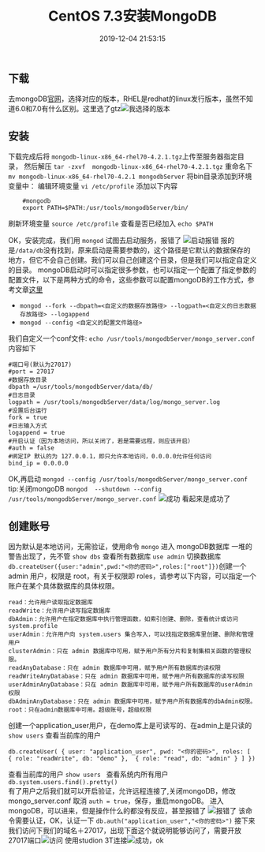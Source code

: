 ﻿---
title: CentOS  7.3安装MongoDB
date: 2019-12-04 21:53:15
index_img: https://i.loli.net/2019/12/04/BfmYrzd4xu1SK6h.jpg
banner_img: https://i.loli.net/2019/12/04/BfmYrzd4xu1SK6h.jpg
tags:
- Linux 
- mongoDB
---
## 下载
去mongoDB[官网](https://www.mongodb.com/download-center/community)，选择对应的版本，RHEL是redhat的linux发行版本，虽然不知道6.0和7.0有什么区别。这里选了gtz![我选择的版本](https://img-blog.csdnimg.cn/20191113114451281.png?x-oss-process=image/watermark,type_ZmFuZ3poZW5naGVpdGk,shadow_10,text_aHR0cHM6Ly9ibG9nLmNzZG4ubmV0L1RpbWVMZW5ndGhGb3JtYXQ=,size_16,color_FFFFFF,t_70)
## 安装
下载完成后将 `mongodb-linux-x86_64-rhel70-4.2.1.tgz`上传至服务器指定目录，
然后解压 `tar -zxvf  mongodb-linux-x86_64-rhel70-4.2.1.tgz`
重命名下 `mv mongodb-linux-x86_64-rhel70-4.2.1 mongodbServer`
将bin目录添加到环境变量中：
编辑环境变量 `vi /etc/profile`
添加以下内容
```shell
    #mongodb
    export PATH=$PATH:/usr/tools/mongodbServer/bin/
```
刷新环境变量 `source /etc/profile`
查看是否已经加入 `echo $PATH`

OK，安装完成，我们用 `mongod` 试图去启动服务，报错了
![启动报错](https://img-blog.csdnimg.cn/20191113122425930.png?x-oss-process=image/watermark,type_ZmFuZ3poZW5naGVpdGk,shadow_10,text_aHR0cHM6Ly9ibG9nLmNzZG4ubmV0L1RpbWVMZW5ndGhGb3JtYXQ=,size_16,color_FFFFFF,t_70)
报的是`/data/db`没有找到，原来启动是需要参数的，这个路径是它默认的数据保存的地方，但它不会自己创建。我们可以自己创建这个目录，但是我们可以指定自定义的目录。
mongoDB启动时可以指定很多参数，也可以指定一个配置了指定参数的配置文件，以下是两种方式的命令，这些参数可以配置mongoDB的工作方式，参考文章[这里](https://www.cnblogs.com/seasonzone/p/9359425.html)

- `mongod --fork --dbpath=<自定义的数据存放路径> --logpath=<自定义的日志数据存放路径> --logappend` 
- `mongod --config <自定义的配置文件路径>`

我们自定义一个conf文件:
`echo /usr/tools/mongodbServer/mongo_server.conf`
内容如下
```
#端口号(默认为27017)
#port = 27017
#数据存放目录
dbpath =/usr/tools/mongodbServer/data/db/
#日志目录
logpath = /usr/tools/mongodbServer/data/log/mongo_server.log
#设置后台运行
fork = true
#日志输入方式
logappend = true
#开启认证（因为本地访问，所以关闭了，若是需要远程，则应该开启）
#auth = false
#绑定IP 默认的为 127.0.0.1，即只允许本地访问，0.0.0.0允许任何访问
bind_ip = 0.0.0.0 
```
OK,再启动  `mongod --config /usr/tools/mongodbServer/mongo_server.conf`
tip:关闭mongoDB `mongod  --shutdown --config /usr/tools/mongodbServer/mongo_server.conf`
![成功](https://img-blog.csdnimg.cn/20191113125208644.png)
看起来是成功了
## 创建账号
因为默认是本地访问，无需验证，使用命令 `mongo` 进入 mongoDB数据库
一堆的警告出现了，先不管
`show dbs` 查看所有数据库
`use admin` 切换数据库
`db.createUser({user:"admin",pwd:"<你的密码>",roles:["root"]})`创建一个 admin 用户，权限是 root，有关于权限即 roles，请参考以下内容，可以指定一个账户在某个具体数据库的具体权限。
```
read：允许用户读取指定数据库
readWrite：允许用户读写指定数据库
dbAdmin：允许用户在指定数据库中执行管理函数，如索引创建、删除，查看统计或访问system.profile
userAdmin：允许用户向 system.users 集合写入，可以找指定数据库里创建、删除和管理用户
clusterAdmin：只在 admin 数据库中可用，赋予用户所有分片和复制集相关函数的管理权限。
readAnyDatabase：只在 admin 数据库中可用，赋予用户所有数据库的读权限
readWriteAnyDatabase：只在 admin 数据库中可用，赋予用户所有数据库的读写权限
userAdminAnyDatabase：只在 admin 数据库中可用，赋予用户所有数据库的userAdmin权限
dbAdminAnyDatabase：只在 admin 数据库中可用，赋予用户所有数据库的dbAdmin权限。
root：只在admin数据库中可用。超级账号，超级权限
```

创建一个application_user用户，在demo库上是可读写的、在admin上是只读的`show users` 查看当前库的用户
```shell
db.createUser( { user: "application_user", pwd: "<你的密码>", roles: [ { role: "readWrite", db: "demo" },  { role: "read", db: "admin" } ] })
```
查看当前库的用户 `show users `
查看系统内所有用户 `db.system.users.find().pretty()`  
有了用户之后我们就可以开启验证，允许远程连接了,关闭mongoDB，修改 mongo_server.conf
取消 `auth = true`，保存，重启mongoDB。
进入mongoDB，可以进来，但是操作什么的都没有反应，甚至报错了
![报错了](https://img-blog.csdnimg.cn/20191113135505875.png?x-oss-process=image/watermark,type_ZmFuZ3poZW5naGVpdGk,shadow_10,text_aHR0cHM6Ly9ibG9nLmNzZG4ubmV0L1RpbWVMZW5ndGhGb3JtYXQ=,size_16,color_FFFFFF,t_70)
该命令需要认证，OK，认证一下 `db.auth("application_user","<你的密码>")`
接下来我们访问下我们的域名＋27017，出现下面这个就说明能够访问了，需要开放27017端口![访问](https://img-blog.csdnimg.cn/20191113140303209.png)
使用studion 3T连接![成功，ok](https://img-blog.csdnimg.cn/20191113144510810.png?x-oss-process=image/watermark,type_ZmFuZ3poZW5naGVpdGk,shadow_10,text_aHR0cHM6Ly9ibG9nLmNzZG4ubmV0L1RpbWVMZW5ndGhGb3JtYXQ=,size_16,color_FFFFFF,t_70)






